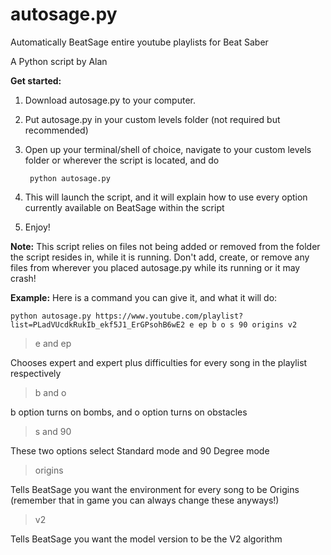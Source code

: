 # autosage.py
Automatically BeatSage entire youtube playlists for Beat Saber

A Python script by Alan

**Get started:**

1. Download autosage.py to your computer.
2. Put autosage.py in your custom levels folder (not required but recommended)
3. Open up your terminal/shell of choice, navigate to your custom levels folder or wherever the script is located, and do 

        python autosage.py
4. This will launch the script, and it will explain how to use every option currently available on BeatSage within the script
5. Enjoy!

**Note:** This script relies on files not being added or removed from the folder the script resides in, while it is running. Don't add, create, or remove any files from wherever you placed autosage.py while its running or it may crash!

**Example:** Here is a command you can give it, and what it will do:

`python autosage.py https://www.youtube.com/playlist?list=PLadVUcdkRukIb_ekf5J1_ErGPsohB6wE2 e ep b o s 90 origins v2`
>e and ep

Chooses expert and expert plus difficulties for every song in the playlist respectively
>b and o

b option turns on bombs, and o option turns on obstacles
>s and 90

These two options select Standard mode and 90 Degree mode
>origins

Tells BeatSage you want the environment for every song to be Origins (remember that in game you can always change these anyways!)
>v2

Tells BeatSage you want the model version to be the V2 algorithm
